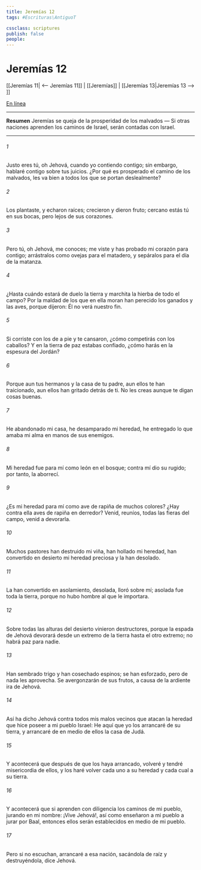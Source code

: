 ```yaml
---
title: Jeremías 12
tags: #Escrituras\AntiguoT

cssclass: scriptures
publish: false
people:
---
```


# Jeremías 12
[[Jeremías 11| <-- Jeremías 11]] | [[Jeremías]] | [[Jeremías 13|Jeremías 13 --> ]]

[En línea](https://churchofjesuschrist.org/study/scriptures/ot/jer/12?lang=spa)

---
__Resumen__
Jeremías se queja de la prosperidad de los malvados — Si otras naciones aprenden los caminos de Israel, serán contadas con Israel.

---
###### 1 
Justo eres tú, oh Jehová, cuando yo contiendo contigo; sin embargo, hablaré contigo sobre tus juicios. ¿Por qué es prosperado el camino de los malvados,  les va bien a todos los que se portan deslealmente?

###### 2 
Los plantaste, y echaron raíces; crecieron y dieron fruto; cercano estás tú en sus bocas, pero lejos de sus corazones.

###### 3 
Pero tú, oh Jehová, me conoces; me viste y has probado mi corazón para contigo; arrástralos como ovejas para el matadero, y sepáralos para el día de la matanza.

###### 4 
¿Hasta cuándo estará de duelo la tierra y marchita la hierba de todo el campo? Por la maldad de los que en ella moran han perecido los ganados y las aves, porque dijeron: Él no verá nuestro fin.

###### 5 
Si corriste con los de a pie y te cansaron, ¿cómo competirás con los caballos? Y  en la tierra de paz estabas confiado, ¿cómo harás en la espesura del Jordán?

###### 6 
Porque aun tus hermanos y la casa de tu padre, aun ellos te han traicionado, aun ellos han gritado detrás de ti. No les creas aunque te digan cosas buenas.

###### 7 
He abandonado mi casa, he desamparado mi heredad, he entregado lo que amaba mi alma en manos de sus enemigos.

###### 8 
Mi heredad fue para mí como león en el bosque; contra mí dio su rugido; por tanto, la aborrecí.

###### 9 
¿Es mi heredad para mí como ave de rapiña de muchos colores? ¿Hay contra ella aves de rapiña en derredor? Venid, reuníos,  todas las fieras del campo, venid a devorarla.

###### 10 
Muchos pastores han destruido mi viña, han hollado mi heredad, han convertido en desierto mi heredad preciosa y la han desolado.

###### 11 
La han convertido en asolamiento,  desolada, lloró sobre mí; asolada fue toda la tierra, porque no hubo hombre al que le importara.

###### 12 
Sobre todas las alturas del desierto vinieron destructores, porque la espada de Jehová devorará desde un extremo de la tierra hasta el otro extremo; no habrá paz para nadie.

###### 13 
Han sembrado trigo y han cosechado espinos; se han esforzado, pero de nada les aprovecha. Se avergonzarán de sus frutos, a causa de la ardiente ira de Jehová.

###### 14 
Así ha dicho Jehová contra todos mis malos vecinos que atacan la heredad que hice poseer a mi pueblo Israel: He aquí que yo los arrancaré de su tierra, y arrancaré de en medio de ellos la casa de Judá.

###### 15 
Y acontecerá que después de que los haya arrancado, volveré y tendré misericordia de ellos, y los haré volver cada uno a su heredad y cada cual a su tierra.

###### 16 
Y acontecerá que si aprenden con diligencia los caminos de mi pueblo, jurando en mi nombre: ¡Vive Jehová!, así como enseñaron a mi pueblo a jurar por Baal, entonces ellos serán establecidos en medio de mi pueblo.

###### 17 
Pero si no escuchan, arrancaré a esa nación, sacándola de raíz y destruyéndola, dice Jehová.

